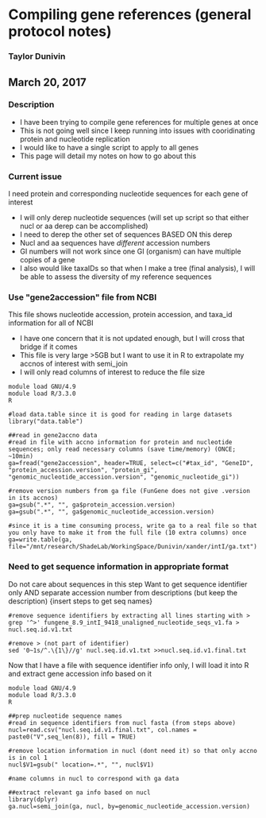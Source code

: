 # Compiling gene references (general protocol notes)
### Taylor Dunivin


## March 20, 2017

### Description
* I have been trying to compile gene references for multiple genes at once
* This is not going well since I keep running into issues with cooridinating protein and nucleotide replication
* I would like to have a single script to apply to all genes 
* This page will detail my notes on how to go about this

### Current issue
I need protein and corresponding nucleotide sequences for each gene of interest
 * I will only derep nucleotide sequences (will set up script so that either nucl or aa derep can be accomplished)
 * I need to derep the other set of sequences BASED ON this derep
  * Nucl and aa sequences have _different_ accession numbers
  * GI numbers will not work since one GI (organism) can have multiple copies of a gene
  * I also would like taxaIDs so that when I make a tree (final analysis), I will be able to assess the diversity of my reference sequences

### Use "gene2accession" file from NCBI 
This file shows nucleotide accession, protein accession, and taxa_id information for all of NCBI
* I have one concern that it is not updated enough, but I will cross that bridge if it comes
* This file is very large >5GB but I want to use it in R to extrapolate my accnos of interest with semi_join
* I will only read columns of interest to reduce the file size

```
module load GNU/4.9
module load R/3.3.0
R

#load data.table since it is good for reading in large datasets
library("data.table")

##read in gene2accno data
#read in file with accno information for protein and nucleotide sequences; only read necessary columns (save time/memory) (ONCE; ~10min)
ga=fread("gene2accession", header=TRUE, select=c("#tax_id", "GeneID", "protein_accession.version", "protein_gi", "genomic_nucleotide_accession.version", "genomic_nucleotide_gi"))

#remove version numbers from ga file (FunGene does not give .version in its accnos)
ga=gsub(".*", "", ga$protein_accession.version)
ga=gsub(".*", "", ga$genomic_nucleotide_accession.version)

#since it is a time consuming process, write ga to a real file so that you only have to make it from the full file (10 extra columns) once
ga=write.table(ga, file="/mnt/research/ShadeLab/WorkingSpace/Dunivin/xander/intI/ga.txt")
```

### Need to get sequence information in appropriate format
Do not care about sequences in this step
Want to get sequence identifier only AND separate accession number from descriptions (but keep the description)
{insert steps to get seq names}
```
#remove sequence identifiers by extracting all lines starting with >
grep '^>' fungene_8.9_intI_9418_unaligned_nucleotide_seqs_v1.fa > nucl.seq.id.v1.txt

#remove > (not part of identifier)
sed '0~1s/^.\{1\}//g' nucl.seq.id.v1.txt >>nucl.seq.id.v1.final.txt
```

Now that I have a file with sequence identifier info only, I will load it into R and extract gene accession info based on it 

```
module load GNU/4.9
module load R/3.3.0
R

##prep nucleotide sequence names
#read in sequence identifiers from nucl fasta (from steps above) 
nucl=read.csv("nucl.seq.id.v1.final.txt", col.names = paste0("V",seq_len(8)), fill = TRUE)

#remove location information in nucl (dont need it) so that only accno is in col 1
nucl$V1=gsub(" location=.*", "", nucl$V1)

#name columns in nucl to correspond with ga data

##extract relevant ga info based on nucl
library(dplyr)
ga.nucl=semi_join(ga, nucl, by=genomic_nucleotide_accession.version)
```
